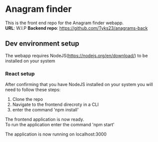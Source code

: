 # Anagram finder  
This is the front end repo for the Anagram finder webapp.  
**URL**: W.I.P
**Backend repo**: https://github.com/Tyks23/anagrams-back  

## Dev environment setup

The webapp requires NodeJS(https://nodejs.org/en/download/) to be installed on your system  

### React setup

After confirming that you have NodeJS installed on your system you will need to follow these steps:  
1) Clone the repo
2) Navigate to the frontend direcroty in a CLI
3) enter the command 'npm install'

The frontend application is now ready.  
To run the application enter the command 'npm start'

The application is now running on localhost:3000
